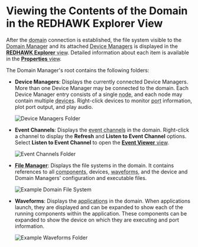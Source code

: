 # Viewing the Contents of the Domain in the REDHAWK Explorer View

After the <abbr title="See Glossary.">domain</abbr> connection is established, the file system visible to the <abbr title="See Glossary.">Domain Manager</abbr> and its attached <abbr title="See Glossary.">Device Managers</abbr> is displayed in the <abbr title="See Glossary.">**REDHAWK Explorer** view</abbr>. Detailed information about each item is available in the <abbr title="See Glossary.">**Properties** view</abbr>.

The Domain Manager's root contains the following folders:

  - **Device Managers**: Displays the currently connected Device Managers. More than one Device Manager may be connected to the domain. Each Device Manager entry consists of a single <abbr title="See Glossary.">node</abbr>, and each node may contain multiple <abbr title="See Glossary.">devices</abbr>. Right-click devices to monitor <abbr title="See Glossary.">port</abbr> information, plot port output, and play audio.

    ![Device Managers Folder](img/devman.png)

  - **Event Channels**: Displays the <abbr title="See Glossary.">event channels</abbr> in the domain. Right-click a channel to display the **Refresh** and **Listen to Event Channel** options. Select **Listen to Event Channel** to open the [**Event Viewer** view](../IDE/Editors-and-Views/event-viewer-view.html).

    ![Event Channels Folder](img/eventchannel.png)

  - <abbr title="See Glossary.">**File Manager**</abbr>: Displays the file systems in the domain. It contains references to all <abbr title="See Glossary.">components</abbr>, devices, <abbr title="See Glossary.">waveforms</abbr>, and the device and Domain Managers' configuration and executable files.

    ![Example Domain File System](img/REDHAWK_Domain_File_System_1.png)

  - **Waveforms**: Displays the <abbr title="See Glossary.">applications</abbr> in the domain. When applications launch, they are displayed and can be expanded to show each of the running components within the application. These components can be expanded to show the device on which they are executing and port information.

    ![Example Waveforms Folder](img/wavedom.png)
